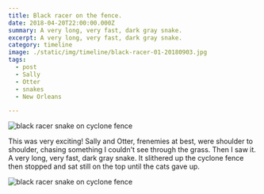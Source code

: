 ```yaml
---
title: Black racer on the fence.
date: 2018-04-20T22:00:00.000Z
summary: A very long, very fast, dark gray snake.
excerpt: A very long, very fast, dark gray snake.
category: timeline
image: ./static/img/timeline/black-racer-01-20180903.jpg
tags:
  - post 
  - Sally
  - Otter
  - snakes
  - New Orleans

---
```


![black racer snake on cyclone fence](/static/img/timeline/black-racer-01-20180903.jpg "black racer snake on cyclone fence")

This was very exciting! Sally and Otter, frenemies at best, were shoulder to shoulder, chasing something I couldn't see through the grass. Then I saw it. A very long, very fast, dark gray snake. It slithered up the cyclone fence then stopped and sat still on the top until the cats gave up.

![black racer snake on cyclone fence](/static/img/timeline/black-racer-02-20180903.jpg "black racer snake on cyclone fence")